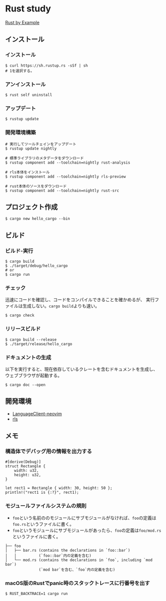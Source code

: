 # Rust study
[Rust by Example](https://doc.rust-jp.rs/rust-by-example-ja/)

## インストール
### インストール
```
$ curl https://sh.rustup.rs -sSf | sh
# 1を選択する。
```

### アンインストール
```
$ rust self uninstall
```

### アップデート
```
$ rustup update
```

### 開発環境構築
```
# 実行してツールチェインをアップデート
$ rustup update nightly

# 標準ライブラリのメタデータをダウンロード
$ rustup component add --toolchain=nightly rust-analysis

# rls本体をインストール
$ rustup component add --toolchain=nightly rls-preview

# rust本体のソースをダウンロード
$ rustup component add --toolchain=nightly rust-src
```


## プロジェクト作成
```
$ cargo new hello_cargo --bin
```


## ビルド

### ビルド-実行
```
$ cargo build
$ ./target/debug/hello_cargo
# or
$ cargo run
```

### チェック
迅速にコードを確認し、コードをコンパイルできることを確かめるが、
実行ファイルは生成しない。`cargo build`よりも速い。
```
$ cargo check
```

### リリースビルド
```
$ cargo build --release
$ ./target/release/hello_cargo
```

### ドキュメントの生成
以下を実行すると、現在依存しているクレートを含むドキュメントを生成し、
ウェブブラウザが起動する。
```
$ cargo doc --open 
```


## 開発環境
* [LanguageClient-neovim](https://github.com/autozimu/LanguageClient-neovim)
* [rls](https://github.com/rust-lang/rls)


## メモ
### 構造体でデバッグ用の情報を出力する
```
#[derive(Debug)]
struct Rectangle {
    width: u32,
    height: u32,
}

let rect1 = Rectangle { width: 30, height: 50 };
println!("rect1 is {:?}", rect1);
```

### モジュールファイルシステムの規則
* `foo`という名前ののモジュールにサブモジュールがなければ、`foo`の定義は`foo.rs`というファイルに書く。
* `foo`というモジュールにサブモジュールがあったら、`foo`の定義は`foo/mod.rs`というファイルに書く。
```
├── foo
│   ├── bar.rs (contains the declarations in `foo::bar`)
│   │          (`foo::bar`内の定義を含む)
│   └── mod.rs (contains the declarations in `foo`, including `mod bar`)
               (`mod bar`を含む、`foo`内の定義を含む)
```

### macOS版のRustでpanic時のスタックトレースに行番号を出す
```
$ RUST_BACKTRACE=1 cargo run
```
